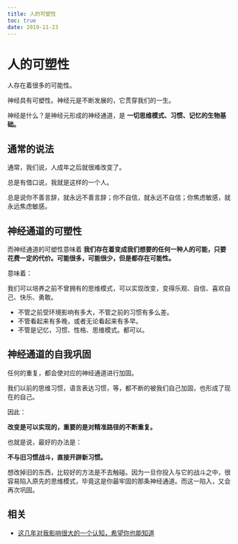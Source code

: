 ```yaml
---
title: 人的可塑性
toc: true
date: 2019-11-23
---
```

# 人的可塑性

人存在着很多的可能性。

神经具有可塑性。神经元是不断发展的，它贯穿我们的一生。

神经是什么？是神经元形成的神经通道，是 **一切思维模式、习惯、记忆的生物基础。**


## 通常的说法

通常，我们说，人成年之后就很难改变了。

总是有借口说，我就是这样的一个人。

总是说你不善言辞，就永远不善言辞；你不自信，就永远不自信；你焦虑敏感，就永远焦虑敏感。

## 神经通道的可塑性

而神经通道的可塑性意味着 **我们存在着变成我们想要的任何一种人的可能，只要花费一定的代价。可能很多，可能很少，但是都存在可能性。**

意味着：

我们可以培养之前不曾拥有的思维模式，可以实现改变，变得乐观、自信、喜欢自己、快乐、勇敢。

- 不管之前受环境影响有多大，不管之前的习惯有多么差。
- 不管看起来有多晚，或者无论看起来有多早。
- 不管是记忆，习惯、性格、思维模式。都可以。


## 神经通道的自我巩固

任何的重复，都会使对应的神经通道进行加固。

我们以前的思维习惯，语言表达习惯，等，都不断的被我们自己加固，也形成了现在的自己。

因此：

**改变是可以实现的，重要的是对精准路径的不断重复。**

也就是说，最好的办法是：

**不与旧习惯战斗，直接开辟新习惯。**

想改掉旧的东西，比较好的方法是不去触碰。因为一旦你投入与它的战斗之中，很容易陷入原先的思维模式，毕竟这是你最牢固的那条神经通道。而这一陷入，又会再次巩固。




## 相关

- [这几年对我影响很大的一个认知，希望你也能知道](https://zhuanlan.zhihu.com/p/54161537)
